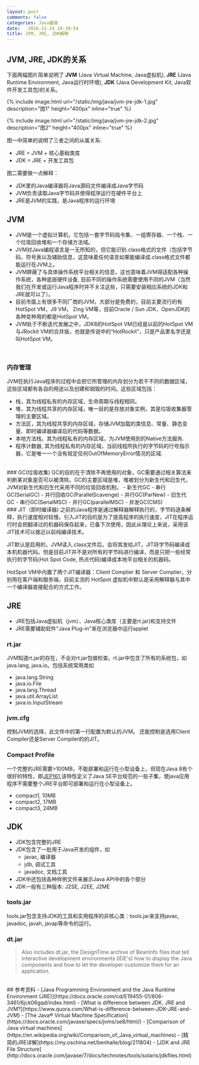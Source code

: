 ```yaml
---
layout: post
comments: false
categories: Java基础
date:   2016-11-24 18:30:54
title: JVM, JRE, JDK解释
---
```


<div id="toc"></div>

## JVM, JRE, JDK的关系

下面两幅图片简单说明了 **JVM** (Java Virtual Machine, Java虚拟机), **JRE** (Java Runtime Environment, Java运行时环境), **JDK** (Java Development Kit, Java软件开发工具包)的关系。

{% include image.html url="/static/img/java/jvm-jre-jdk-1.jpg" description="图1" height="400px" inline="true" %}

{% include image.html url="/static/img/java/jvm-jre-jdk-2.jpg" description="图2" height="400px" inline="true" %}

图一中简单的说明了三者之间的从属关系:
- JRE = JVM + 核心基础类库
- JDK = JRE + 开发工具包

图二需要做一点解释：
- JDK里的Java编译器将Java源码文件编译成Java字节码
- JVM负责读取Java字节码并使得程序运行在硬件平台上
- JRE是JVM的实践，是Java程序的运行环境

## JVM
- JVM是一个虚拟计算机，它包括一套字节码指令集、一组寄存器、一个栈、一个垃圾回收堆和一个存储方法域。
- JVM对Java编程语言是一无所知的，但它能识别.class格式的文件（包括字节码，符号表以及辅助信息，这意味着任何语言如果能编译成.class格式文件都能运行在JVM上。
- JVM屏蔽了与具体操作系统平台相关的信息，这也意味着JVM得适配各种操作系统，各种底层硬件设备, 目前不同的操作系统需要使用不同的JVM（当然我们在开发或运行Java程序时并不关注这些，只需要安装相应系统的JDK和JRE就可以了）。
- 目前市面上有很多不同厂商的JVM，大部分是免费的，目前主要流行的有HotSpot VM，J9 VM， Zing VM等，目前Oracle / Sun JDK、OpenJDK的各种变种用的都是HotSpot VM。
- JVM处于不断迭代发展之中，JDK8的HotSpot VM已经是以前的HotSpot VM与JRockit VM的合并版，也就是传说中的“HotRockit”，只是产品里名字还是叫HotSpot VM。

<br/>

### 内存管理
JVM在执行Java程序的过程中会把它所管理的内存划分为若干不同的数据区域，这些区域都有各自的用途以及创建和销毁的时间。这些区域包括：
- 栈，其为线程私有的内存区域，生命周期与线程相同。
- 堆，其为线程共享的内存区域，唯一目的是存放对象实例，其是垃圾收集器管理的主要区域。
- 方法区，其为线程共享的内存区域，存储JVM加载的类信息、常量、静态变量、即时编译器编译后的代码等数据。
- 本地方法栈，其为线程私有的内存区域，为JVM使用到的Native方法服务.
- 程序计数器, 其为线程私有的内存区域，当前线程所执行的字节码的行号指示器，它是唯一一个没有规定任何OutOfMemoryError情况的区域.

<br/>
### GC(垃圾收集)
GC的目的在于清除不再使用的对象，GC需要通过相关算法来判断某对象是否可以被清除。GC的主要区域是堆，堆被划分为新生代和旧生代，JVM对新生代和旧生代采用不同的垃圾回收机制。
- 新生代GC
  - 串行GC(SerialGC)
  - 并行回收GC(ParallelScavenge)
  - 并行GC(ParNew)
- 旧生代GC
  - 串行GC(SerialMSC)
  - 并行GC(parallelMSC)
  - 并发GC(CMS)

<br/>
### JIT（即时编译器)
之前的Java程序是通过解释器解释执行的，字节码逐条解释，执行速度相对较慢。引入JIT的目的是为了提高程序的执行速度，JIT在程序运行时会把翻译过的机器码保存起来，已备下次使用，因此从理论上来说，采用该JIT技术可以接近以前纯编译技术。

JIT默认是启用的，JVM读入.class文件后，会将其发给JIT，JIT将字节码编译成本机机器代码。但是目前JIT并不是对所有的字节码进行编译，而是只把一些经常执行的字节码(Hot Spot Code, 热点代码)编译成本地平台相关的机器码。

HotSpot VM中内置了两个JIT编译器：Client Complier 和 Server Complier，分别用在客户端和服务端，目前主流的 HotSpot 虚拟机中默认是采用解释器与其中一个编译器直接配合的方式工作。

## JRE
- JRE包括Java虚拟机（jvm）、Java核心类库（主要是rt.jar)和支持文件
- JRE需要辅助软件"Java Plug-in"来在浏览器中运行applet

### rt.jar
JVM知道rt.jar的存在，不会对rt.jar包做检查。rt.jar中包含了所有的系统包，如java.lang, java.io。包括系统常用类如
- java.lang.String
- java.io.File
- java.lang.Thread
- java.util.ArrayList
- java.io.InputStream

### jvm.cfg
控制JVM的选择，此文件中的第一行配置为默认的JVM。
还能控制是选用Client Compiler还是Server Compiler的的JIT。

### Compact Profile
一个完整的JRE需要>100MB，不能部署和运行在小型设备上，但现在Java 8有个很好的特性，即[JEP161](http://openjdk.java.net/jeps/161),该特性定义了Java SE平台规范的一些子集，使java应用程序不需要整个JRE平台即可部署和运行在小型设备上。
- compact1, 10MB
- compact2, 17MB
- compact3, 24MB


## JDK
- JDK包含完整的JRE
- JDK包含了一批用于Java开发的组件，如
  - javac, 编译器
  - jdb, 调试工具
  - javadoc, 文档工具
- JDK中还包括各种样例文件来展示Java API中的各个部分
- JDK一般有三种版本: J2SE, J2EE, J2ME

### tools.jar
tools.jar包含支持JDK的工具和实用程序的非核心类：tools.jar来支持javac, javadoc, javah, javap等命令的运行。

### dt.jar
> Also includes dt.jar, the DesignTime archive of BeanInfo files that tell interactive development environments (IDE's) how to display the Java components and how to let the developer customize them for an application.

<br/>
## 参考资料
- [Java Programming Environment and the Java Runtime Environment (JRE)](https://docs.oracle.com/cd/E19455-01/806-3461/6jck06gqd/index.html)
- [What is difference between JDK, JRE and JVM?](https://www.quora.com/What-is-difference-between-JDK-JRE-and-JVM)
- [The Java® Virtual Machine Specification](https://docs.oracle.com/javase/specs/jvms/se8/html/)
- [Comparison of Java virtual machines](https://en.wikipedia.org/wiki/Comparison_of_Java_virtual_machines)
- [精简的JRE详解](https://my.oschina.net/benhaile/blog/211804)
- [JDK and JRE File Structure](http://docs.oracle.com/javase/7/docs/technotes/tools/solaris/jdkfiles.html)

<script type="text/javascript">
$(document).ready(function() {
    $('#toc').toc({ listType: 'ul', title: "<i>目录</i>" });
});
</script>
